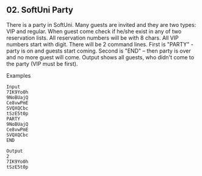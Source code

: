 ## 02. SoftUni Party

There is a party in SoftUni. Many guests are invited and they are two types: VIP and regular. When guest come check if he/she exist in any of two reservation lists. All reservation numbers will be with 8 chars.
All VIP numbers start with digit. There will be 2 command lines. First is "PARTY" - party is on and guests start coming. Second is "END" – then party is over and no more guest will come. Output shows all guests, who didn't come to the party (VIP must be first).

Examples
```
Input
7IK9Yo0h
9NoBUajQ
Ce8vwPmE
SVQXQCbc
tSzE5t0p
PARTY
9NoBUajQ
Ce8vwPmE
SVQXQCbc
END

Output
2
7IK9Yo0h
tSzE5t0p
```

